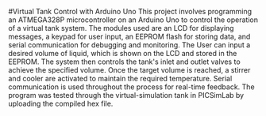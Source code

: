 #Virtual Tank Control with Arduino Uno
This project involves programming an ATMEGA328P microcontroller on an Arduino Uno to control the operation of a virtual tank system. 
The modules used are an LCD for displaying messages, a keypad for user input, an EEPROM flash for storing data, and serial communication for debugging and monitoring. 
The User can input a desired volume of liquid, which is shown on the LCD and stored in the EEPROM. The system then controls the tank's inlet and outlet valves to achieve the specified volume. 
Once the target volume is reached, a stirrer and cooler are activated to maintain the required temperature. Serial communication is used throughout the process for real-time feedback. 
The program was tested through the virtual-simulation tank in PICSimLab by uploading the compiled hex file.
